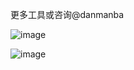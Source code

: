 更多工具或咨询@danmanba

![image](https://github.com/user-attachments/assets/2953f4c7-a32e-469b-8c3c-9766259d305e)

![image](https://github.com/user-attachments/assets/37dbfa36-866d-445d-9a02-346b2f0b291d)
